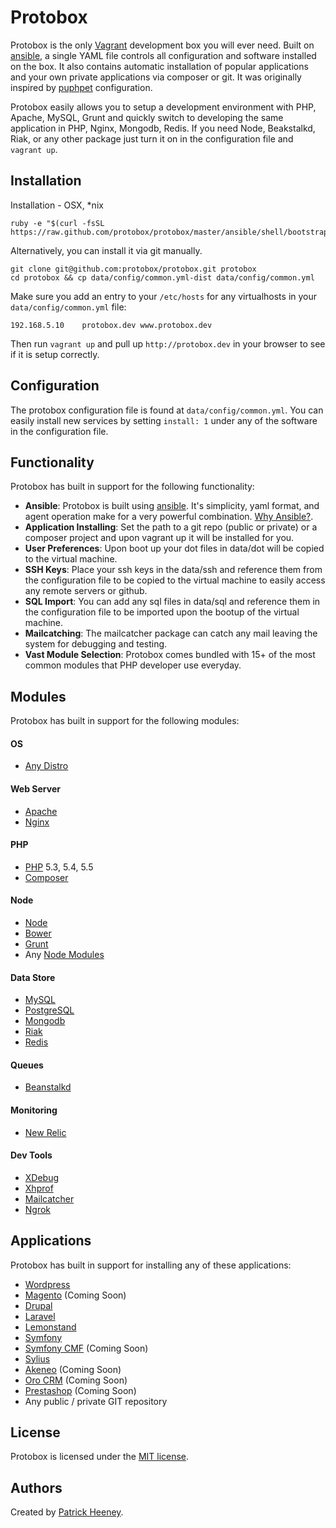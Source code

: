 # Protobox #

Protobox is the only [Vagrant](http://vagrantup.com) development box you will ever need. Built on [ansible](http://www.ansibleworks.com/), a single YAML file controls all configuration and software installed on the box. It also contains automatic installation of popular applications and your own private applications via composer or git. It was originally inspired by [puphpet](https://puphpet.com) configuration. 

Protobox easily allows you to setup a development environment with PHP, Apache, MySQL, Grunt and quickly switch to developing the same application in PHP, Nginx, Mongodb, Redis. If you need Node, Beakstalkd, Riak, or any other package just turn it on in the configuration file and `vagrant up`. 

## Installation ##

Installation - OSX, *nix

	ruby -e "$(curl -fsSL https://raw.github.com/protobox/protobox/master/ansible/shell/bootstrap)"

Alternatively, you can install it via git manually.

    git clone git@github.com:protobox/protobox.git protobox
    cd protobox && cp data/config/common.yml-dist data/config/common.yml

Make sure you add an entry to your `/etc/hosts` for any virtualhosts in your `data/config/common.yml` file:

	192.168.5.10    protobox.dev www.protobox.dev

Then run `vagrant up` and pull up `http://protobox.dev` in your browser to see if it is setup correctly.

## Configuration ##

The protobox configuration file is found at `data/config/common.yml`. You can easily install new services by setting `install: 1` under any of the software in the configuration file. 

## Functionality ##

Protobox has built in support for the following functionality:

- **Ansible**: Protobox is built using [ansible](http://www.ansibleworks.com/). It's simplicity, yaml format, and agent operation make for a very powerful combination. [Why Ansible?](http://www.ansibleworks.com/why-ansible/).
- **Application Installing**: Set the path to a git repo (public or private) or a composer project and upon vagrant up it will be installed for you. 
- **User Preferences**: Upon boot up your dot files in data/dot will be copied to the virtual machine.
- **SSH Keys**: Place your ssh keys in the data/ssh and reference them from the configuration file to be copied to the virtual machine to easily access any remote servers or github. 
- **SQL Import**: You can add any sql files in data/sql and reference them in the configuration file to be imported upon the bootup of the virtual machine. 
- **Mailcatching**: The mailcatcher package can catch any mail leaving the system for debugging and testing. 
- **Vast Module Selection**: Protobox comes bundled with 15+ of the most common modules that PHP developer use everyday.

## Modules ##

Protobox has built in support for the following modules:

#### OS

- [Any Distro](http://www.vagrantbox.es/)

#### Web Server

- [Apache](http://httpd.apache.org/)
- [Nginx](http://wiki.nginx.org/Main)

#### PHP

- [PHP](http://php.net) 5.3, 5.4, 5.5
- [Composer](http://getcomposer.org/)

#### Node

- [Node](http://nodejs.org/)
- [Bower](http://bower.io/)
- [Grunt](http://gruntjs.com/)
- Any [Node Modules](https://npmjs.org/)

#### Data Store

- [MySQL](http://www.mysql.com/)
- [PostgreSQL](http://www.postgresql.org/)
- [Mongodb](http://www.mongodb.org/)
- [Riak](http://basho.com/riak/)
- [Redis](http://redis.io/)

#### Queues

- [Beanstalkd](http://kr.github.io/beanstalkd/)

#### Monitoring

- [New Relic](http://newrelic.com/)

#### Dev Tools

- [XDebug](http://xdebug.org/)
- [Xhprof](http://pecl.php.net/package/xhprof)
- [Mailcatcher](http://mailcatcher.me/)
- [Ngrok](https://ngrok.com/)

## Applications ##

Protobox has built in support for installing any of these applications:

- [Wordpress](http://wordpress.org/)
- [Magento](http://magento.com/) (Coming Soon)
- [Drupal](https://drupal.org/)
- [Laravel](http://laravel.com/)
- [Lemonstand](http://lemonstand.com/)
- [Symfony](http://symfony.com/)
- [Symfony CMF](http://cmf.symfony.com/) (Coming Soon)
- [Sylius](http://sylius.org/)
- [Akeneo](http://www.akeneo.com/) (Coming Soon)
- [Oro CRM](http://www.orocrm.com/) (Coming Soon)
- [Prestashop](http://www.prestashop.com/) (Coming Soon)
- Any public / private GIT repository

## License ##

Protobox is licensed under the [MIT license](http://opensource.org/licenses/mit-license.php).

## Authors ##

Created by [Patrick Heeney](https://github.com/patrickheeney). 
